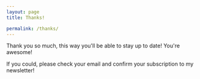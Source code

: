 ```yaml
---
layout: page
title: Thanks!

permalink: /thanks/
---
```

Thank you so much, this way you'll be able to stay up to date! You're awesome!

If you could, please check your email and confirm your subscription to my newsletter!
